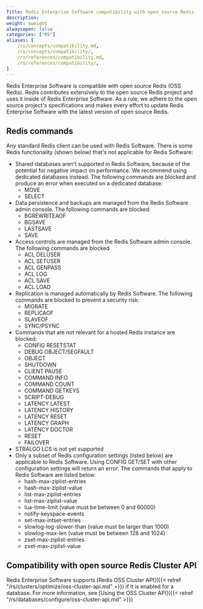 ```yaml
---
Title: Redis Enterprise Software compatibility with open source Redis
description:
weight: $weight
alwaysopen: false
categories: ["RS"]
aliases: [
    /rs/concepts/compatibility.md,
    /rs/concepts/compatibility/,
    /rs/references/compatibility.md,
    /rs/references/compatibility/,
]
---
```

Redis Enterprise Software is compatible with open source
Redis (OSS Redis). Redis contributes extensively to the open source Redis
project and uses it inside of Redis Enterprise Software. As a rule, we adhere to
the open source project's specifications and makes every effort to update
Redis Enterprise Software with the latest version of open source Redis.

## Redis commands

Any standard Redis client can be used with Redis Software.
There is some Redis functionality (shown below) that's not applicable for Redis Software:

- Shared databases aren't supported in Redis Software, because of the potential for
    negative impact on performance. We recommend using
    dedicated databases instead. The following commands are
    blocked and produce an error when executed on a dedicated database:
    - MOVE
    - SELECT
- Data persistence and backups are managed from the Redis Software
    admin console. The following commands are blocked:
    - BGREWRITEAOF
    - BGSAVE
    - LASTSAVE
    - SAVE
- Access controls are managed from the Redis Software
    admin console. The following commands are blocked
    - ACL DELUSER
    - ACL SETUSER
    - ACL GENPASS
    - ACL LOG
    - ACL SAVE
    - ACL LOAD
- Replication is managed automatically by Redis Software. The following commands are blocked to prevent a security risk:
    - MIGRATE
    - REPLICAOF
    - SLAVEOF
    - SYNC/PSYNC
- Commands that are not relevant for a hosted Redis instance are
    blocked:
    - CONFIG RESETSTAT
    - DEBUG OBJECT/SEGFAULT
    - OBJECT
    - SHUTDOWN
    - CLIENT PAUSE
    - COMMAND INFO
    - COMMAND COUNT
    - COMMAND GETKEYS
    - SCRIPT-DEBUG
    - LATENCY LATEST
    - LATENCY HISTORY
    - LATENCY RESET
    - LATENCY GRAPH
    - LATENCY DOCTOR
    - RESET
    - FAILOVER
- STRALGO LCS is not yet supported
- Only a subset of Redis configuration settings (listed below) are applicable to Redis Software. Using CONFIG GET/SET with other configuration settings will return an error. The commands that apply to Redis Software are listed below:
    - hash-max-ziplist-entries
    - hash-max-ziplist-value
    - list-max-ziplist-entries
    - list-max-ziplist-value
    - lua-time-limit (value must be between 0 and 60000)
    - notify-keyspace-events
    - set-max-intset-entries
    - slowlog-log-slower-than (value must be larger than 1000)
    - slowlog-max-len (value must be between 128 and 1024)
    - zset-max-ziplist-entries
    - zset-max-ziplist-value

## Compatibility with open source Redis Cluster API

Redis Enterprise Software supports [Redis OSS Cluster API]({{< relref "/rs/clusters/optimize/oss-cluster-api.md" >}}) if it is enabled for a database. For more information, see [Using the OSS Cluster API]({{< relref "/rs/databases/configure/oss-cluster-api.md" >}})
